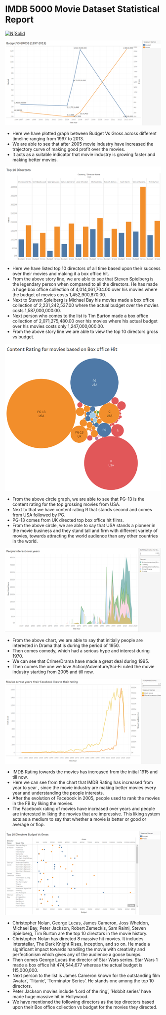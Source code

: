 
# IMDB 5000 Movie Dataset Statistical Report

[![N|Solid](https://d0.awsstatic.com/china/hp/partners/tableau-LOGO-new02.png)](https://nodesource.com/products/nsolid)




![Alt text](https://github.com/dineshsonachalam/IMDB_5000_Movies_Statistics_Report-/blob/master/1.png "Budget Vs Gross")

  - Here we have plotted graph between Budget Vs Gross across different timeline ranging from 1997 to 2013.
  - We are able to see that after 2005 movie industry have increased the trajectory curve of making good profit over the movies.
  - It acts as a suitable indicator that movie industry is growing faster and making better movies.



![Alt text](https://github.com/dineshsonachalam/IMDB_5000_Movies_Statistics_Report-/blob/master/10_directors.png "Top 10 directors")

-	Here we have listed top 10 directors of all time based upon their success over their movies and making it a box office hit.
-	From the above story line, we are able to see that Steven Spielberg is the legendary person when compared to all the directors. He has made a huge box office collection of 4,014,061,704.00 over his movies where the budget of movies costs 1,452,900,870.00. 
-	Next to Steven Spielberg is Michael Bay his movies made a box office collection of 2,231,242,537.00 where the actual budget over the movies costs 1,587,000,000.00.
-	Next person who comes to the list is Tim Burton made a box office collection of 2,071,275,480.00 over his movies where his actual budget over his movies costs only 1,247,000,000.00.
-	From the above story line we are able to view the top 10 directors gross vs budget.


![Alt text](https://github.com/dineshsonachalam/IMDB_5000_Movies_Statistics_Report-/blob/master/content_rating.png "Content Rating")

 -	From the above circle graph, we are able to see that PG-13 is the content rating for the top grossing movies from USA.
-	Next to that we have content rating R that stands second and comes from USA followed by PG.
-	PG-13 comes from UK directed top box office hit films.
-	From the above circle, we are able to say that USA stands a pioneer in the movie business and they stand tall and firm with different variety of movies, towards attracting the world audience than any other countries in the world.



![Alt text](https://github.com/dineshsonachalam/IMDB_5000_Movies_Statistics_Report-/blob/master/interest_over_years.png "People Interest over years")

 -	From the above chart, we are able to say that initially people are interested in Drama that is during the period of 1950.
-	Then comes comedy, which had a serious hype and interest during 1970.
-	We can see that Crime/Drama have made a great deal during 1995.
-	Then comes the one we love Action/Adventure/Sci-Fi ruled the movie industry starting from 2005 and till now.



![Alt text](https://github.com/dineshsonachalam/IMDB_5000_Movies_Statistics_Report-/blob/master/Facebook_likes.png "FB LIKES VS IMDB RATING")

-	IMDB Rating towards the movies has increased from the initial 1915 and till now. 
-	Here we can see from the chart that IMDB Rating has increased from year to year , since the movie industry are making better movies every year and understanding the people interests.
-	After the evolution of Facebook in 2005, people used to rank the movies in the FB by liking the movies.
-	The Facebook rating of movies have increased over years and people are interested in liking the movies that are impressive.  This liking system acts as a medium to say that whether a movie is better or good or average or flop.



![Alt text](https://github.com/dineshsonachalam/IMDB_5000_Movies_Statistics_Report-/blob/master/top_10_directors.png "Top 10 directors movies")

-	Christopher Nolan, George Lucas, James Cameron, Joss Wheldon, Michael Bay, Peter Jackson, Robert Zemeckis, Sam Raimi, Steven Spielberg, Tim Burton are the top 10 directors in the movie history.
-	Christopher Nolan has directed 8 massive hit movies. It includes Interstellar, The Dark Knight Rises, Inception, and so on. He made a significant impact towards handling the movie with creativity and perfectionism which gives any of the audience a goose bumps.
-	Then comes George Lucas the director of Star Wars series. Star Wars 1 made a box office hit   474,544,677 whereas the actual budget is 115,000,000.
-	Next person to the list is James Cameron known for the outstanding film ‘Avatar’, ’Titanic’, ’Terminator Series’. He stands one among the top 10 directors.
-	Peter Jackson movies include ‘Lord of the ring’, ’Hobbit series’ have made huge massive hit in Hollywood.
-	We have mentioned the following directors as the top directors based upon their Box office collection vs budget for the movies they directed.
